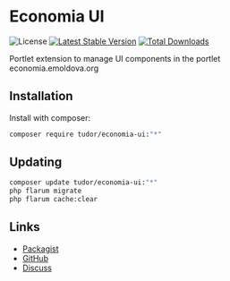# Economia UI

![License](https://img.shields.io/badge/license-0BSD-blue.svg) [![Latest Stable Version](https://img.shields.io/packagist/v/tudor/economia-ui.svg)](https://packagist.org/packages/tudor/economia-ui) [![Total Downloads](https://img.shields.io/packagist/dt/tudor/economia-ui.svg)](https://packagist.org/packages/tudor/economia-ui)

Portlet extension to manage UI components in the portlet economia.emoldova.org

## Installation

Install with composer:

```sh
composer require tudor/economia-ui:"*"
```

## Updating

```sh
composer update tudor/economia-ui:"*"
php flarum migrate
php flarum cache:clear
```

## Links

- [Packagist](https://packagist.org/packages/tudor/economia-ui)
- [GitHub](https://github.com/tudor/economia-ui)
- [Discuss](https://discuss.flarum.org/d/PUT_DISCUSS_SLUG_HERE)
